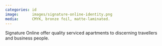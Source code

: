 ```yaml
---
categories: id
image:      images/signature-online-identity.png
media:      CMYK, bronze foil, matte-laminated.
---
```

Signature Online offer quality serviced apartments to discerning travellers and
business people.
